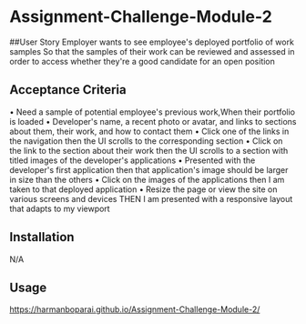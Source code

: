 # Assignment-Challenge-Module-2

##User Story 
Employer wants to see  employee's deployed portfolio of work samples
So that the samples of their work can be reviewed  and assessed in order to access whether they're a good candidate for an open position

## Acceptance Criteria
•	Need a sample of potential employee's previous work,When their portfolio is loaded
•	Developer's name, a recent photo or avatar, and links to sections about them, their work, and how to contact them
•	Click one of the links in the navigation then the UI scrolls to the corresponding section
•	Click on the link to the section about their work then the UI scrolls to a section with titled images of the developer's applications
•	Presented with the developer's first application then that application's image should be larger in size than the others
•	 Click on the images of the applications then I am taken to that deployed application
•	 Resize the page or view the site on various screens and devices THEN I am presented with a responsive layout that adapts to my viewport

## Installation
N/A

## Usage
https://harmanboparai.github.io/Assignment-Challenge-Module-2/



